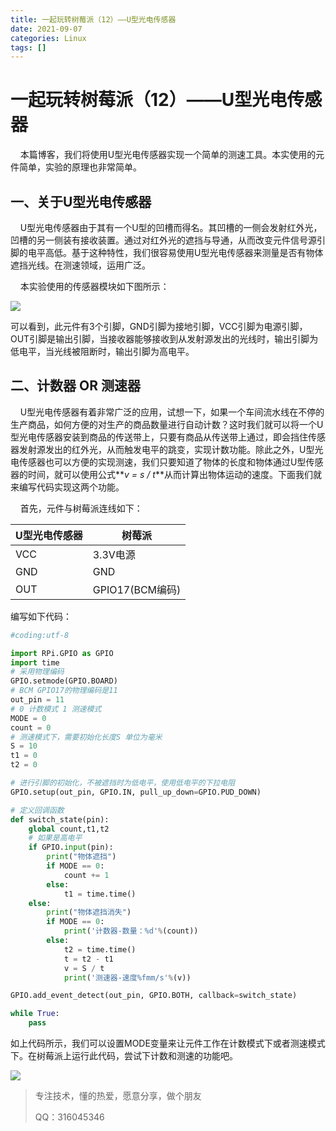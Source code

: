 ```yaml
---
title: 一起玩转树莓派（12）——U型光电传感器
date: 2021-09-07
categories: Linux
tags: []
---
```

# 一起玩转树莓派（12）——U型光电传感器

    本篇博客，我们将使用U型光电传感器实现一个简单的测速工具。本实使用的元件简单，实验的原理也非常简单。

## 一、关于U型光电传感器

    U型光电传感器由于其有一个U型的凹槽而得名。其凹槽的一侧会发射红外光，凹槽的另一侧装有接收装置。通过对红外光的遮挡与导通，从而改变元件信号源引脚的电平高低。基于这种特性，我们很容易使用U型光电传感器来测量是否有物体遮挡光线。在测速领域，运用广泛。

    本实验使用的传感器模块如下图所示：

![](https://oscimg.oschina.net/oscnet/up-3bd77d784f0d9449086ba5dc79e1e82dfc0.png)

可以看到，此元件有3个引脚，GND引脚为接地引脚，VCC引脚为电源引脚，OUT引脚是输出引脚，当接收器能够接收到从发射源发出的光线时，输出引脚为低电平，当光线被阻断时，输出引脚为高电平。

## 二、计数器 OR 测速器

    U型光电传感器有着非常广泛的应用，试想一下，如果一个车间流水线在不停的生产商品，如何方便的对生产的商品数量进行自动计数？这时我们就可以将一个U型光电传感器安装到商品的传送带上，只要有商品从传送带上通过，即会挡住传感器发射源发出的红外光，从而触发电平的跳变，实现计数功能。除此之外，U型光电传感器也可以方便的实现测速，我们只要知道了物体的长度和物体通过U型传感器的时间，就可以使用公式**_v = s / t_**从而计算出物体运动的速度。下面我们就来编写代码实现这两个功能。

    首先，元件与树莓派连线如下：

| U型光电传感器 | 树莓派 |
| --- | --- |
| VCC | 3.3V电源 |
| GND | GND |
| OUT | GPIO17(BCM编码) |

编写如下代码：

```python
#coding:utf-8

import RPi.GPIO as GPIO
import time
# 采用物理编码
GPIO.setmode(GPIO.BOARD)
# BCM GPIO17的物理编码是11
out_pin = 11
# 0 计数模式 1 测速模式
MODE = 0
count = 0
# 测速模式下，需要初始化长度S 单位为毫米
S = 10
t1 = 0
t2 = 0

# 进行引脚的初始化，不被遮挡时为低电平，使用低电平的下拉电阻
GPIO.setup(out_pin, GPIO.IN, pull_up_down=GPIO.PUD_DOWN)

# 定义回调函数
def switch_state(pin):
    global count,t1,t2
    # 如果是高电平
    if GPIO.input(pin):
        print("物体遮挡")
        if MODE == 0:
            count += 1
        else:
            t1 = time.time()
    else:
        print("物体遮挡消失")
        if MODE == 0:
            print('计数器-数量：%d'%(count))
        else:
            t2 = time.time()
            t = t2 - t1
            v = S / t
            print('测速器-速度%fmm/s'%(v))

GPIO.add_event_detect(out_pin, GPIO.BOTH, callback=switch_state)

while True:
    pass
```

如上代码所示，我们可以设置MODE变量来让元件工作在计数模式下或者测速模式下。在树莓派上运行此代码，尝试下计数和测速的功能吧。

![](https://oscimg.oschina.net/oscnet/up-fe8d2874e1663ad7ad3f12b1ccb6c5ebe15.png)

> 专注技术，懂的热爱，愿意分享，做个朋友
> 
> QQ：316045346
